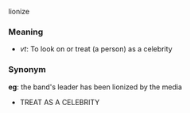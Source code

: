 lionize
### Meaning
+ _vt_: To look on or treat (a person) as a celebrity

### Synonym

__eg__: the band's leader has been lionized by the media

+ TREAT AS A CELEBRITY


